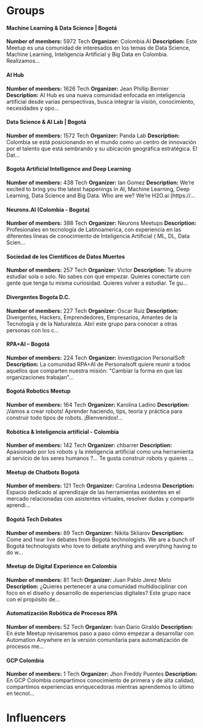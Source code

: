 <!-- TITLE: Communities -->
<!-- SUBTITLE: A quick summary of Communities -->

# Groups
<div class=groups>

#### Machine Learning & Data Science | Bogotá
**Number of members:** 5972
Tech
**Organizer:** Colombia.AI
**Description:** Este Meetup es una comunidad de interesados en los temas de Data Science, Machine Learning, Inteligencia Artificial y Big Data en Colombia. Realizamos...

#### AI Hub
**Number of members:** 1626
Tech
**Organizer:** Jean Phillip Bernier
**Description:** AI Hub es una nueva comunidad enfocada en inteligencia artificial desde varias perspectivas, busca integrar la visión, conocimiento, necesidades y opo...

#### Data Science & AI Lab | Bogotá
**Number of members:** 1572
Tech
**Organizer:** Panda Lab
**Description:** Colombia se está posicionando en el mundo como un centro de innovación por el talento que está sembrando y su ubicación geográfica estratégica. El Dat...

#### Bogotá Artificial Intelligence and Deep Learning
**Number of members:** 438
Tech
**Organizer:** Ian Gomez
**Description:** We’re excited to bring you the latest happenings in AI, Machine Learning, Deep Learning, Data Science and Big Data. Who are we? We’re H2O.ai (https://...

#### Neurons.AI (Colombia - Bogota)
**Number of members:** 388
Tech
**Organizer:** Neurons Meetups
**Description:** Profesionales en tecnología de Latinoamerica, con experiencia en las diferentes líneas de conocimiento de Inteligencia Artificial ( ML, DL, Data Scien...

#### Sociedad de los Científicos de Datos Muertos
**Number of members:** 257
Tech
**Organizer:** Victor
**Description:** Te aburre estudiar sola o solo. No sabes con qué empezar. Quieres conectarte con gente que tenga tu misma curiosidad. Quieres volver a estudiar. Te gu...

#### Divergentes Bogota D.C.
**Number of members:** 227
Tech
**Organizer:** Oscar Ruiz 
**Description:** Divergentes, Hackers, Emprendedores, Empresarios, Amantes de la Tecnología y de la Naturaleza. Abrí este grupo para conocer a otras personas con los c...

#### RPA+AI – Bogotá
**Number of members:** 224
Tech
**Organizer:** Investigacion PersonalSoft
**Description:** La comunidad RPA+AI de Personalsoft quiere reunir a todos aquellos que comparten nuestra misión: "Cambiar la forma en que las organizaciones trabajan"...

#### Bogotá Robotics Meetup
**Number of members:** 164
Tech
**Organizer:** Karolina Ladino
**Description:** ¡Vamos a crear robots! Aprender haciendo, tips, teoría y práctica para construir todo tipos de robots. ¡Bienvenidos!...

#### Robótica & Inteligencia artificial - Colombia
**Number of members:** 142
Tech
**Organizer:** chbarrer
**Description:** Apasionado por los robots y la inteligencia artificial como una herramienta al servicio de los seres humanos ?... Te gusta construir robots y quieres ...

#### Meetup de Chatbots Bogotá
**Number of members:** 121
Tech
**Organizer:** Carolina Ledesma
**Description:** Espacio dedicado al aprendizaje de las herramientas existentes en el mercado relacionadas con asistentes virtuales, resolver dudas y compartir aprendi...

#### Bogotá Tech Debates
**Number of members:** 89
Tech
**Organizer:** Nikita Skliarov
**Description:** Come and hear live debates from Bogotá technologists. We are a bunch of Bogotá technologists who love to debate anything and everything having to do w...

#### Meetup de Digital Experience en Colombia
**Number of members:** 81
Tech
**Organizer:** Juan Pablo Jerez Melo
**Description:** ¿Quieres pertenecer a una comunidad multidisciplinar con foco en el diseño y desarrollo de experiencias digitales? Este grupo nace con el propósito de...

#### Automatización Robótica de Procesos RPA
**Number of members:** 52
Tech
**Organizer:** Ivan Dario Giraldo
**Description:** En éste Meetup revisaremos paso a paso cómo empezar a desarrollar con Automation Anywhere en la versión comunitaria para automatización de procesos me...

#### GCP Colombia
**Number of members:** 1
Tech
**Organizer:** Jhon Freddy Puentes
**Description:** En GCP Colombia compartimos conocimiento de primera y de alta calidad, compartimos experiencias enriquecedoras mientras aprendemos lo último en tecnol...


</div>

# Influencers
<div class=influencers>


</div>
